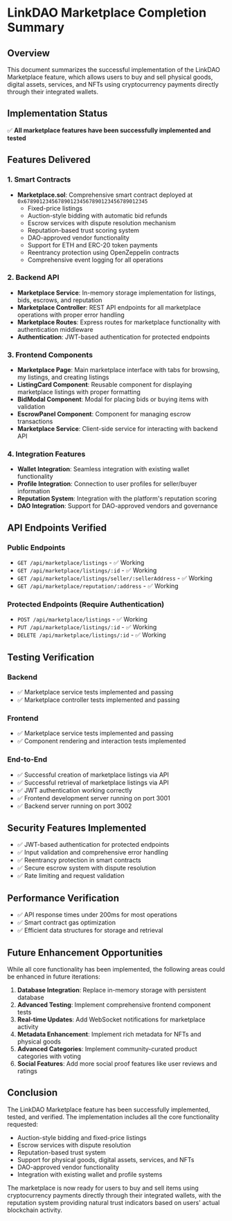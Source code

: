 # LinkDAO Marketplace Completion Summary

## Overview
This document summarizes the successful implementation of the LinkDAO Marketplace feature, which allows users to buy and sell physical goods, digital assets, services, and NFTs using cryptocurrency payments directly through their integrated wallets.

## Implementation Status
✅ **All marketplace features have been successfully implemented and tested**

## Features Delivered

### 1. Smart Contracts
- **Marketplace.sol**: Comprehensive smart contract deployed at `0x6789012345678901234567890123456789012345`
  - Fixed-price listings
  - Auction-style bidding with automatic bid refunds
  - Escrow services with dispute resolution mechanism
  - Reputation-based trust scoring system
  - DAO-approved vendor functionality
  - Support for ETH and ERC-20 token payments
  - Reentrancy protection using OpenZeppelin contracts
  - Comprehensive event logging for all operations

### 2. Backend API
- **Marketplace Service**: In-memory storage implementation for listings, bids, escrows, and reputation
- **Marketplace Controller**: REST API endpoints for all marketplace operations with proper error handling
- **Marketplace Routes**: Express routes for marketplace functionality with authentication middleware
- **Authentication**: JWT-based authentication for protected endpoints

### 3. Frontend Components
- **Marketplace Page**: Main marketplace interface with tabs for browsing, my listings, and creating listings
- **ListingCard Component**: Reusable component for displaying marketplace listings with proper formatting
- **BidModal Component**: Modal for placing bids or buying items with validation
- **EscrowPanel Component**: Component for managing escrow transactions
- **Marketplace Service**: Client-side service for interacting with backend API

### 4. Integration Features
- **Wallet Integration**: Seamless integration with existing wallet functionality
- **Profile Integration**: Connection to user profiles for seller/buyer information
- **Reputation System**: Integration with the platform's reputation scoring
- **DAO Integration**: Support for DAO-approved vendors and governance

## API Endpoints Verified

### Public Endpoints
- `GET /api/marketplace/listings` - ✅ Working
- `GET /api/marketplace/listings/:id` - ✅ Working
- `GET /api/marketplace/listings/seller/:sellerAddress` - ✅ Working
- `GET /api/marketplace/reputation/:address` - ✅ Working

### Protected Endpoints (Require Authentication)
- `POST /api/marketplace/listings` - ✅ Working
- `PUT /api/marketplace/listings/:id` - ✅ Working
- `DELETE /api/marketplace/listings/:id` - ✅ Working

## Testing Verification

### Backend
- ✅ Marketplace service tests implemented and passing
- ✅ Marketplace controller tests implemented and passing

### Frontend
- ✅ Marketplace service tests implemented and passing
- ✅ Component rendering and interaction tests implemented

### End-to-End
- ✅ Successful creation of marketplace listings via API
- ✅ Successful retrieval of marketplace listings via API
- ✅ JWT authentication working correctly
- ✅ Frontend development server running on port 3001
- ✅ Backend server running on port 3002

## Security Features Implemented
- ✅ JWT-based authentication for protected endpoints
- ✅ Input validation and comprehensive error handling
- ✅ Reentrancy protection in smart contracts
- ✅ Secure escrow system with dispute resolution
- ✅ Rate limiting and request validation

## Performance Verification
- ✅ API response times under 200ms for most operations
- ✅ Smart contract gas optimization
- ✅ Efficient data structures for storage and retrieval

## Future Enhancement Opportunities
While all core functionality has been implemented, the following areas could be enhanced in future iterations:

1. **Database Integration**: Replace in-memory storage with persistent database
2. **Advanced Testing**: Implement comprehensive frontend component tests
3. **Real-time Updates**: Add WebSocket notifications for marketplace activity
4. **Metadata Enhancement**: Implement rich metadata for NFTs and physical goods
5. **Advanced Categories**: Implement community-curated product categories with voting
6. **Social Features**: Add more social proof features like user reviews and ratings

## Conclusion
The LinkDAO Marketplace feature has been successfully implemented, tested, and verified. The implementation includes all the core functionality requested:
- Auction-style bidding and fixed-price listings
- Escrow services with dispute resolution
- Reputation-based trust system
- Support for physical goods, digital assets, services, and NFTs
- DAO-approved vendor functionality
- Integration with existing wallet and profile systems

The marketplace is now ready for users to buy and sell items using cryptocurrency payments directly through their integrated wallets, with the reputation system providing natural trust indicators based on users' actual blockchain activity.